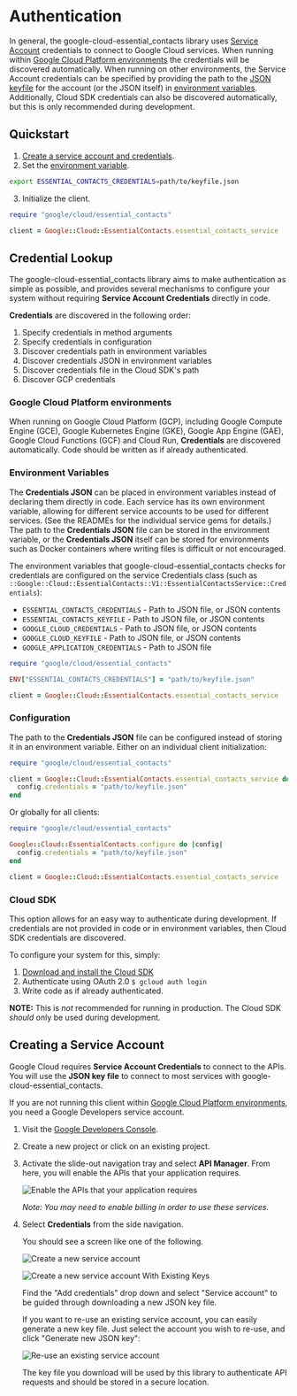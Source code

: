 # Authentication

In general, the google-cloud-essential_contacts library uses
[Service Account](https://cloud.google.com/iam/docs/creating-managing-service-accounts)
credentials to connect to Google Cloud services. When running within
[Google Cloud Platform environments](#google-cloud-platform-environments) the
credentials will be discovered automatically. When running on other
environments, the Service Account credentials can be specified by providing the
path to the
[JSON keyfile](https://cloud.google.com/iam/docs/managing-service-account-keys)
for the account (or the JSON itself) in
[environment variables](#environment-variables). Additionally, Cloud SDK
credentials can also be discovered automatically, but this is only recommended
during development.

## Quickstart

1. [Create a service account and credentials](#creating-a-service-account).
2. Set the [environment variable](#environment-variables).

```sh
export ESSENTIAL_CONTACTS_CREDENTIALS=path/to/keyfile.json
```

3. Initialize the client.

```ruby
require "google/cloud/essential_contacts"

client = Google::Cloud::EssentialContacts.essential_contacts_service
```

## Credential Lookup

The google-cloud-essential_contacts library aims to make authentication
as simple as possible, and provides several mechanisms to configure your system
without requiring **Service Account Credentials** directly in code.

**Credentials** are discovered in the following order:

1. Specify credentials in method arguments
2. Specify credentials in configuration
3. Discover credentials path in environment variables
4. Discover credentials JSON in environment variables
5. Discover credentials file in the Cloud SDK's path
6. Discover GCP credentials

### Google Cloud Platform environments

When running on Google Cloud Platform (GCP), including Google Compute Engine
(GCE), Google Kubernetes Engine (GKE), Google App Engine (GAE), Google Cloud
Functions (GCF) and Cloud Run, **Credentials** are discovered automatically.
Code should be written as if already authenticated.

### Environment Variables

The **Credentials JSON** can be placed in environment variables instead of
declaring them directly in code. Each service has its own environment variable,
allowing for different service accounts to be used for different services. (See
the READMEs for the individual service gems for details.) The path to the
**Credentials JSON** file can be stored in the environment variable, or the
**Credentials JSON** itself can be stored for environments such as Docker
containers where writing files is difficult or not encouraged.

The environment variables that google-cloud-essential_contacts
checks for credentials are configured on the service Credentials class (such as
`::Google::Cloud::EssentialContacts::V1::EssentialContactsService::Credentials`):

* `ESSENTIAL_CONTACTS_CREDENTIALS` - Path to JSON file, or JSON contents
* `ESSENTIAL_CONTACTS_KEYFILE` - Path to JSON file, or JSON contents
* `GOOGLE_CLOUD_CREDENTIALS` - Path to JSON file, or JSON contents
* `GOOGLE_CLOUD_KEYFILE` - Path to JSON file, or JSON contents
* `GOOGLE_APPLICATION_CREDENTIALS` - Path to JSON file

```ruby
require "google/cloud/essential_contacts"

ENV["ESSENTIAL_CONTACTS_CREDENTIALS"] = "path/to/keyfile.json"

client = Google::Cloud::EssentialContacts.essential_contacts_service
```

### Configuration

The path to the **Credentials JSON** file can be configured instead of storing
it in an environment variable. Either on an individual client initialization:

```ruby
require "google/cloud/essential_contacts"

client = Google::Cloud::EssentialContacts.essential_contacts_service do |config|
  config.credentials = "path/to/keyfile.json"
end
```

Or globally for all clients:

```ruby
require "google/cloud/essential_contacts"

Google::Cloud::EssentialContacts.configure do |config|
  config.credentials = "path/to/keyfile.json"
end

client = Google::Cloud::EssentialContacts.essential_contacts_service
```

### Cloud SDK

This option allows for an easy way to authenticate during development. If
credentials are not provided in code or in environment variables, then Cloud SDK
credentials are discovered.

To configure your system for this, simply:

1. [Download and install the Cloud SDK](https://cloud.google.com/sdk)
2. Authenticate using OAuth 2.0 `$ gcloud auth login`
3. Write code as if already authenticated.

**NOTE:** This is _not_ recommended for running in production. The Cloud SDK
*should* only be used during development.

[gce-how-to]: https://cloud.google.com/compute/docs/authentication#using
[dev-console]: https://console.cloud.google.com/project

[enable-apis]: https://raw.githubusercontent.com/GoogleCloudPlatform/gcloud-common/master/authentication/enable-apis.png

[create-new-service-account]: https://raw.githubusercontent.com/GoogleCloudPlatform/gcloud-common/master/authentication/create-new-service-account.png
[create-new-service-account-existing-keys]: https://raw.githubusercontent.com/GoogleCloudPlatform/gcloud-common/master/authentication/create-new-service-account-existing-keys.png
[reuse-service-account]: https://raw.githubusercontent.com/GoogleCloudPlatform/gcloud-common/master/authentication/reuse-service-account.png

## Creating a Service Account

Google Cloud requires **Service Account Credentials** to
connect to the APIs. You will use the **JSON key file** to
connect to most services with google-cloud-essential_contacts.

If you are not running this client within
[Google Cloud Platform environments](#google-cloud-platform-environments), you
need a Google Developers service account.

1. Visit the [Google Developers Console][dev-console].
2. Create a new project or click on an existing project.
3. Activate the slide-out navigation tray and select **API Manager**. From
   here, you will enable the APIs that your application requires.

   ![Enable the APIs that your application requires][enable-apis]

   *Note: You may need to enable billing in order to use these services.*

4. Select **Credentials** from the side navigation.

   You should see a screen like one of the following.

   ![Create a new service account][create-new-service-account]

   ![Create a new service account With Existing Keys][create-new-service-account-existing-keys]

   Find the "Add credentials" drop down and select "Service account" to be
   guided through downloading a new JSON key file.

   If you want to re-use an existing service account, you can easily generate a
   new key file. Just select the account you wish to re-use, and click "Generate
   new JSON key":

   ![Re-use an existing service account][reuse-service-account]

   The key file you download will be used by this library to authenticate API
   requests and should be stored in a secure location.
